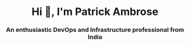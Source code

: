 <h1 align="center">Hi 👋, I'm Patrick Ambrose</h1>
<h3 align="center">An enthusiastic DevOps and Infrastructure professional from India</h3>


